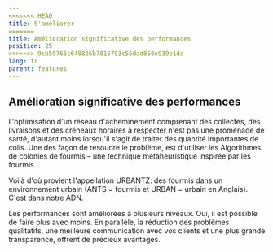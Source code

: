 ```yaml
---
<<<<<<< HEAD
title: S'améliorer
=======
title: Amélioration significative des performances
position: 25
>>>>>>> 9cb59765c640826b7015793c55dad050e939e1da
lang: fr
parent: features
---
```

## Amélioration significative des performances
L'optimisation d'un réseau d'acheminement comprenant des collectes, des livraisons et des créneaux horaires à respecter n'est pas une promenade de santé, d'autant moins lorsqu'il s'agit de traiter des quantité importantes de colis. Une des façon de résoudre le problème, est d'utiliser les Algorithmes de colonies de fourmis – une technique métaheuristique inspirée par les fourmis...

Voilà d'où provient l'appellation URBANTZ: des fourmis dans un environnement urbain (ANTS = fourmis et URBAN = urbain en Anglais). C'est dans notre ADN.

Les performances sont améliorées à plusieurs niveaux. Oui, il est possible de faire plus avec moins. En parallèle, la réduction des problèmes qualitatifs, une meilleure communication avec vos clients et une plus grande transparence, offrent de précieux avantages.